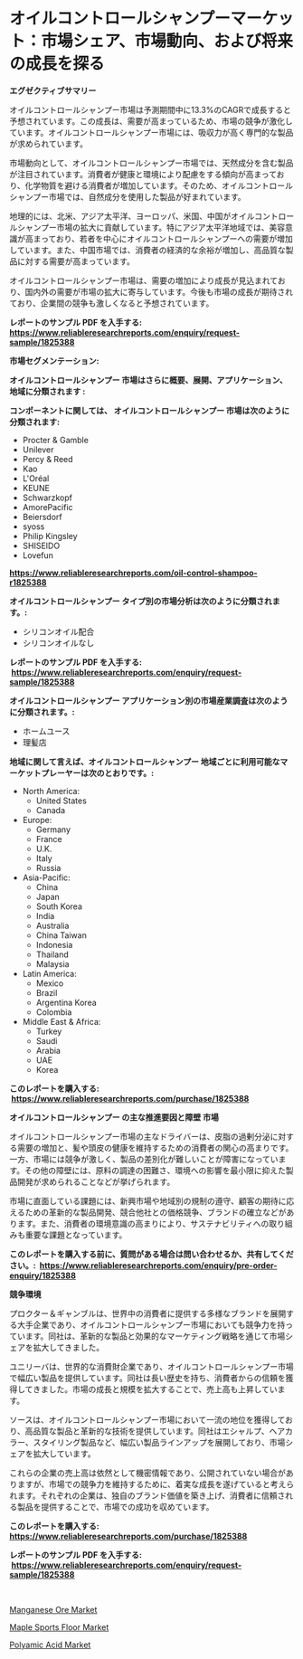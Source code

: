 <p><h1>オイルコントロールシャンプーマーケット：市場シェア、市場動向、および将来の成長を探る</h1></p><p><strong>エグゼクティブサマリー</strong></p>
<p><p>オイルコントロールシャンプー市場は予測期間中に13.3%のCAGRで成長すると予想されています。この成長は、需要が高まっているため、市場の競争が激化しています。オイルコントロールシャンプー市場には、吸収力が高く専門的な製品が求められています。</p><p>市場動向として、オイルコントロールシャンプー市場では、天然成分を含む製品が注目されています。消費者が健康と環境により配慮をする傾向が高まっており、化学物質を避ける消費者が増加しています。そのため、オイルコントロールシャンプー市場では、自然成分を使用した製品が好まれています。</p><p>地理的には、北米、アジア太平洋、ヨーロッパ、米国、中国がオイルコントロールシャンプー市場の拡大に貢献しています。特にアジア太平洋地域では、美容意識が高まっており、若者を中心にオイルコントロールシャンプーへの需要が増加しています。また、中国市場では、消費者の経済的な余裕が増加し、高品質な製品に対する需要が高まっています。</p><p>オイルコントロールシャンプー市場は、需要の増加により成長が見込まれており、国内外の需要が市場の拡大に寄与しています。今後も市場の成長が期待されており、企業間の競争も激しくなると予想されています。</p></p>
<p><strong>レポートのサンプル PDF を入手する: <a href="https://www.reliableresearchreports.com/enquiry/request-sample/1825388">https://www.reliableresearchreports.com/enquiry/request-sample/1825388</a></strong></p>
<p><strong>市場セグメンテーション:</strong></p>
<p><strong> オイルコントロールシャンプー 市場はさらに概要、展開、アプリケーション、地域に分類されます :</strong></p>
<p><strong>コンポーネントに関しては、 オイルコントロールシャンプー 市場は次のように分類されます: &nbsp;</strong></p>
<p><ul><li>Procter & Gamble</li><li>Unilever</li><li>Percy & Reed</li><li>Kao</li><li>L'Oréal</li><li>KEUNE</li><li>Schwarzkopf</li><li>AmorePacific</li><li>Beiersdorf</li><li>syoss</li><li>Philip Kingsley</li><li>SHISEIDO</li><li>Lovefun</li></ul></p>
<p><strong><a href="https://www.reliableresearchreports.com/oil-control-shampoo-r1825388">https://www.reliableresearchreports.com/oil-control-shampoo-r1825388</a></strong></p>
<p><strong> オイルコントロールシャンプー タイプ別の市場分析は次のように分類されます。:</strong></p>
<p><ul><li>シリコンオイル配合</li><li>シリコンオイルなし</li></ul></p>
<p><strong>レポートのサンプル PDF を入手する: &nbsp;<a href="https://www.reliableresearchreports.com/enquiry/request-sample/1825388">https://www.reliableresearchreports.com/enquiry/request-sample/1825388</a></strong></p>
<p><strong> オイルコントロールシャンプー アプリケーション別の市場産業調査は次のように分類されます。:</strong></p>
<p><ul><li>ホームユース</li><li>理髪店</li></ul></p>
<p><strong>地域に関して言えば、オイルコントロールシャンプー 地域ごとに利用可能なマーケットプレーヤーは次のとおりです。:</strong></p>
<p><ul>
    <li>
        North America:
        <ul>
            <li>United States</li>
            <li>Canada</li>
        </ul>
    </li>
    <li>
        Europe:
        <ul>
            <li>Germany</li>
            <li>France</li>
            <li>U.K.</li>
            <li>Italy</li>
            <li>Russia</li>
        </ul>
    </li>
    <li>
        Asia-Pacific:
        <ul>
            <li>China</li>
            <li>Japan</li>
            <li>South Korea</li>
            <li>India</li>
            <li>Australia</li>
            <li>China Taiwan</li>
            <li>Indonesia</li>
            <li>Thailand</li>
            <li>Malaysia</li>
        </ul>
    </li>
    <li>
        Latin America:
        <ul>
            <li>Mexico</li>
            <li>Brazil</li>
            <li>Argentina Korea</li>
            <li>Colombia</li>
        </ul>
    </li>
    <li>
        Middle East & Africa:
        <ul>
            <li>Turkey</li>
            <li>Saudi</li>
            <li>Arabia</li>
            <li>UAE</li>
            <li>Korea</li>
        </ul>
    </li>
    </ul></p>
<p><strong>このレポートを購入する: &nbsp;<a href="https://www.reliableresearchreports.com/purchase/1825388">https://www.reliableresearchreports.com/purchase/1825388</a></strong></p>
<p><strong>オイルコントロールシャンプー の主な推進要因と障壁 市場</strong></p>
<p><p>オイルコントロールシャンプー市場の主なドライバーは、皮脂の過剰分泌に対する需要の増加と、髪や頭皮の健康を維持するための消費者の関心の高まりです。一方、市場には競争が激しく、製品の差別化が難しいことが障害になっています。その他の障壁には、原料の調達の困難さ、環境への影響を最小限に抑えた製品開発が求められることなどが挙げられます。</p><p>市場に直面している課題には、新興市場や地域別の規制の遵守、顧客の期待に応えるための革新的な製品開発、競合他社との価格競争、ブランドの確立などがあります。また、消費者の環境意識の高まりにより、サステナビリティへの取り組みも重要な課題となっています。</p></p>
<p><strong>このレポートを購入する前に、質問がある場合は問い合わせるか、共有してください。:&nbsp; <a href="https://www.reliableresearchreports.com/enquiry/pre-order-enquiry/1825388">https://www.reliableresearchreports.com/enquiry/pre-order-enquiry/1825388</a></strong></p>
<p><strong>競争環境</strong></p>
<p><p>プロクター＆ギャンブルは、世界中の消費者に提供する多様なブランドを展開する大手企業であり、オイルコントロールシャンプー市場においても競争力を持っています。同社は、革新的な製品と効果的なマーケティング戦略を通じて市場シェアを拡大してきました。</p><p>ユニリーバは、世界的な消費財企業であり、オイルコントロールシャンプー市場で幅広い製品を提供しています。同社は長い歴史を持ち、消費者からの信頼を獲得してきました。市場の成長と規模を拡大することで、売上高も上昇しています。</p><p>ソースは、オイルコントロールシャンプー市場において一流の地位を獲得しており、高品質な製品と革新的な技術を提供しています。同社はエシャルプ、ヘアカラー、スタイリング製品など、幅広い製品ラインアップを展開しており、市場シェアを拡大しています。</p><p>これらの企業の売上高は依然として機密情報であり、公開されていない場合がありますが、市場での競争力を維持するために、着実な成長を遂げていると考えられます。それぞれの企業は、独自のブランド価値を築き上げ、消費者に信頼される製品を提供することで、市場での成功を収めています。</p></p>
<p><strong>このレポートを購入する: &nbsp; <a href="https://www.reliableresearchreports.com/purchase/1825388">https://www.reliableresearchreports.com/purchase/1825388</a></strong></p>
<p><strong>レポートのサンプル PDF を入手する: &nbsp;<a href="https://www.reliableresearchreports.com/enquiry/request-sample/1825388">https://www.reliableresearchreports.com/enquiry/request-sample/1825388</a></strong><strong></strong></p>
<p>&nbsp;</p>
<p><p><a href="https://www.linkedin.com/pulse/manganese-ore-market-size-share-global-analysis-report-0aeoe?trackingId=koapn1DsvIwdMisBDXkZqA%3D%3D">Manganese Ore Market</a></p><p><a href="https://www.linkedin.com/pulse/maple-sports-floor-market-dynamics-2024-2031-also-its-trends-hmhoe?trackingId=igC9qKTqmWmC3FusW9%2Fxeg%3D%3D">Maple Sports Floor Market</a></p><p><a href="https://www.linkedin.com/pulse/polyamic-acid-market-size-growth-forecast-from-2024-2031-b5pke?trackingId=sv%2BrnW3WqKSxWtB0AikOFw%3D%3D">Polyamic Acid Market</a></p></p>